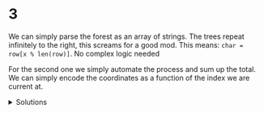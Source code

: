 # 3

We can simply parse the forest as an array of strings.
The trees repeat infinitely to the right, this screams for a good mod.
This means: `char = row[x % len(row)]`. No complex logic needed

For the second one we simply automate the process and sum up the total.
We can simply encode the coordinates as a function of the index we are current at.

<details>
  <summary>Solutions</summary>
  <ol>
    <li>252</li>
    <li>57 * 252 * 64 * 66 * 43 = 2608962048</li>
  </ol>
</details>
